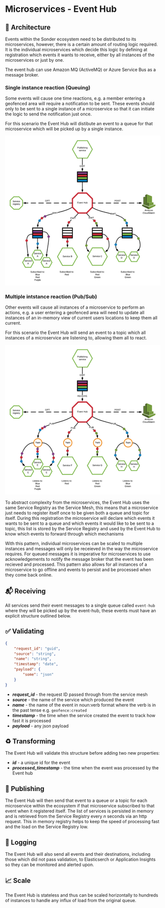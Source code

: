 # Microservices - Event Hub
## :triangular_ruler: Architecture
Events within the Sonder ecosystem need to be distributed to its microservices, however, there is a certain amount of routing logic required. It is the individual microservices which decide this logic by defining at registration which events it wants to receive, either by all instances of the microservices or just by one.

The event hub can use Amazon MQ (ActiveMQ) or Azure Service Bus as a message broker.

### Single instance reaction (Queuing)
Some events will cause one time reactions, e.g. a member entering a geofenced area will require a notification to be sent. These events should only to be sent to a single instance of a microservice so that it can initiate the logic to send the notification just once. 

For this scenario the Event Hub will distibute an event to a queue for that microservice which will be picked up by a single instance.

![Architecture](img/architecture_queuing.png)

### Multiple intstance reaction (Pub/Sub)
Other events will cause all instances of a microservice to perform an actions, e.g. a user entering a geofenced area will need to update all instances of an in-memory view of current users locations to keep them all current.

For this scenario the Event Hub will send an event to a topic which all instances of a microservice are listening to, allowing them all to react.

![Architecture](img/architecture_pubsub.png)

To abstract complexity from the microservices, the Event Hub uses the same Service Registry as the Service Mesh, this means that a microservice just needs to register itself once to be given both a queue and topic for itself. During this registration the microservice will declare which events it wants to be sent to a queue and which events it would like to be sent to a topic, this list is stored by the Service Registry and used by the Event Hub to know which events to forward through which mechanisms

With this pattern, individual microservices can be scaled to multiple instances and messages will only be receieved in the way the microservice requires. For queued messages it is imperative for microservices to use acknowledgements to notify the message broker that the event has been recieved and processed. This pattern also allows for all instances of a microservice to go offline and events to persist and be processed when they come back online.

## :mailbox_with_mail: Receiving

All services send their event messages to a single queue called `event-hub` where they will be picked up by the event-hub, these events must have an explicit structure outlined below.

## :white_check_mark: Validating

```json
{
    "request_id": "guid",
    "source": "string",
    "name": "string",
    "timestamp": "date",
    "payload": { 
        "some": "json"
    }
}
```

* ***request_id*** - the request ID passed through from the service mesh
* ***source*** - the name of the service which produced the event
* ***name*** - the name of the event in noun:verb format where the verb is in the past tense e.g. `geofence:created`
* ***timestamp*** - the time when the service created the event to track how fast it is processed
* ***payload*** - any json payload

## :recycle: Transforming

The Event Hub will validate this structure before adding two new properties:
* ***id*** - a unique id for the event
* ***processed_timestamp*** - the time when the event was processed by the Event hub

## :loudspeaker: Publishing

The Event Hub will then send that event to a queue or a topic for each microservice within the ecosystem if that microservice subscribed to that event when it registered itself. The list of services is persisted in memory and is retrieved from the Service Registry every *n* seconds via an http request. This in memory registry helps to keep the speed of processing fast and the load on the Service Registry low.

## :pencil: Logging

The Event Hub will also send all events and their destinations, including those which did not pass validation, to Elasticserch or Application Insights so they can be monitored and alerted upon.

## :chart_with_upwards_trend: Scale
The Event Hub is stateless and thus can be scaled horizontally to hundreds of instances to handle any influx of load from the original queue.